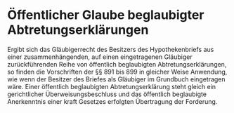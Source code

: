 # Öffentlicher Glaube beglaubigter Abtretungserklärungen

Ergibt sich das Gläubigerrecht des Besitzers des Hypothekenbriefs aus einer zusammenhängenden, auf einen eingetragenen Gläubiger zurückführenden Reihe von öffentlich beglaubigten Abtretungserklärungen, so finden die Vorschriften der §§ 891 bis 899 in gleicher Weise Anwendung, wie wenn der Besitzer des Briefes als Gläubiger im Grundbuch eingetragen wäre. Einer öffentlich beglaubigten Abtretungserklärung steht gleich ein gerichtlicher Überweisungsbeschluss und das öffentlich beglaubigte Anerkenntnis einer kraft Gesetzes erfolgten Übertragung der Forderung. 


